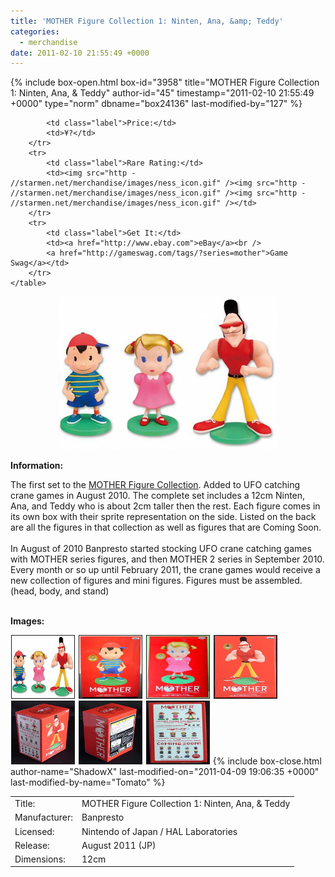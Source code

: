 ```yaml
---
title: 'MOTHER Figure Collection 1: Ninten, Ana, &amp; Teddy'
categories:
  - merchandise
date: 2011-02-10 21:55:49 +0000
---
```

{% include box-open.html box-id="3958" title="MOTHER Figure Collection 1: Ninten, Ana, & Teddy" author-id="45" timestamp="2011-02-10 21:55:49 +0000" type="norm" dbname="box24136" last-modified-by="127" %}
<div class="gameinfo">
	<table>
		<tr>
			<td class="label">Title:</td>
			<td>MOTHER Figure Collection 1: Ninten, Ana, & Teddy</td>
		</tr>
		<tr>
			<td class="label">Manufacturer:</td>
			<td>Banpresto</td>
		</tr>
		<tr>
			<td class="label">Licensed:</td>
			<td>Nintendo of Japan / HAL Laboratories</td>
		</tr>
		<tr>
			<td class="label">Release:</td>
			<td>August 2011 (JP)</td>
		</tr>
		<tr>
			<td class="label">Dimensions:</td>
			<td>12cm</td>
		</tr>
		<tr>

			<td class="label">Price:</td>
			<td>¥?</td>
		</tr>
		<tr>
			<td class="label">Rare Rating:</td>
			<td><img src="http - //starmen.net/merchandise/images/ness_icon.gif" /><img src="http - //starmen.net/merchandise/images/ness_icon.gif" /><img src="http - //starmen.net/merchandise/images/ness_icon.gif" /></td>
		</tr>
		<tr>
			<td class="label">Get It:</td>
			<td><a href="http://www.ebay.com">eBay</a><br />
			<a href="http://gameswag.com/tags/?series=mother">Game Swag</a></td>
		</tr>
	</table>
</div>

<p>
	<center>
	<img src="/merchandise/images/m1fc1_title.jpg" border="0" title="MOTHER Figure Collection 1: Ninten, Ana, & Teddy" />
	</center>
</p>

<b>Information:</b>
	<br />
	
The first set to the <a href="http://www.banpresto.co.jp/mother/">MOTHER Figure Collection</a>. Added to UFO catching crane games in August 2010. The complete set includes a 12cm Ninten, Ana, and Teddy who is about 2cm taller then the rest. Each figure comes in its own box with their sprite representation on the side. Listed on the back are all the figures in that collection as well as figures that are Coming Soon.
<br /><br />
In August of 2010 Banpresto started stocking UFO crane catching games with MOTHER series figures, and then MOTHER 2 series in September 2010. Every month or so up until February 2011, the crane games would receive a new collection of figures and mini figures. Figures must be assembled. (head, body, and stand)
<br /><br />

<b>Images:</b>
	<br />

<a href="/merchandise/images/m1fc1_all.jpg" ><img src="/merchandise/images/m1fc1_all.jpg" title="MOTHER Figure Collection 1: Ninten, Ana, & Teddy" border="1" width="100" height="100" hspace="1" /></a>
<a href="/merchandise/images/m1fc1_ninten_box.jpg" ><img src="/merchandise/images/m1fc1_ninten_box.jpg" title="MOTHER Figure Collection 1: Ninten Box" border="1" width="100" height="100" hspace="1" /></a>
<a href="/merchandise/images/m1fc1_ana_box.jpg" ><img src="/merchandise/images/m1fc1_ana_box.jpg" title="MOTHER Figure Collection 1: Ana Box" border="1" width="100" height="100" hspace="1" /></a>
<a href="/merchandise/images/m1fc1_teddy_box.jpg" ><img src="/merchandise/images/m1fc1_teddy_box.jpg" title="MOTHER Figure Collection 1: Teddy Box" border="1" width="100" height="100" hspace="1" /></a>
<a href="/merchandise/images/m1fc1_box_side1.jpg" ><img src="/merchandise/images/m1fc1_box_side1.jpg" title="MOTHER Figure Collection 1: Box (Side 1)" border="1" width="100" height="100" hspace="1" /></a>
<a href="/merchandise/images/m1fc1_box_side2.jpg" ><img src="/merchandise/images/m1fc1_box_side2.jpg" title="MOTHER Figure Collection 1: Box (Side 2)" border="1" width="100" height="100" hspace="1" /></a>
<a href="/merchandise/images/m1fc1_box_preview.jpg" ><img src="/merchandise/images/m1fc1_box_preview.jpg" title="MOTHER Figure Collection 1: Box (Preview)" border="1" width="100" height="100" hspace="1" /></a>
{% include box-close.html author-name="ShadowX" last-modified-on="2011-04-09 19:06:35 +0000" last-modified-by-name="Tomato" %}
